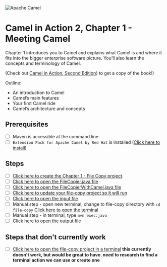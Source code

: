 ![Apache Camel](https://raw.githubusercontent.com/bfitzpat/vscode-didact/master/example/camelinaction/post-logo-apache-camel-d.png)

# Camel in Action 2, Chapter 1 - Meeting Camel

Chapter 1 introduces you to Camel and explains what Camel is and where it fits into the bigger enterprise software picture. You’ll also learn the concepts and terminology of Camel. 

(Check out [Camel in Action, Second Edition](https://www.manning.com/books/camel-in-action-second-edition)) to get a copy of the book!)

Outline:

- An introduction to Camel
- Camel’s main features
- Your first Camel ride
- Camel’s architecture and concepts

## Prerequisites

- [ ] Maven is accessible at the command line
- [ ] `Extension Pack for Apache Camel by Red Hat` is installed ([Click here to install](vscode:extension/redhat.apache-camel-extension-pack))

## Steps

- [ ] [Click here to create the Chapter 1 - File Copy project](didact://?commandId=vscode.didact.scaffoldProject&srcFilePath=example/camelinaction/chapter1/file-copy/file-copy-project.json&completion=Created%20file-copy%20project.).
- [ ] [Click here to open the FileCopier.java file](didact://?commandId=vscode.openFolder&projectFilePath=file-copy/src/main/java/camelinaction/FileCopier.java&completion=Opened%20the%20FileCopier.java%20file)
- [ ] [Click here to open the FileCopierWithCamel.java file](didact://?commandId=vscode.openFolder&projectFilePath=file-copy/src/main/java/camelinaction/FileCopierWithCamel.java&completion=Opened%20the%20FileCopierWithJava.java%20file)
- [ ] [Click here to update your file-copy project so it will run](didact://?commandId=java.projectConfiguration.update&projectFilePath=file-copy/pom.xml&completion=Updated%20the%20file-copy%20project)
- [ ] [Click here to open the input file](didact://?commandId=vscode.openFolder&projectFilePath=file-copy/data/inbox/message1.xml&completion=Opened%20the%20Finput%20file)
- [ ] Manual step - open new terminal, change to file-copy directory with `cd file-copy` [Click here to open the terminal](didact://?commandId=workbench.action.terminal.new)
- [ ] Manual step - in terminal, type `mvn exec:java`
- [ ] [Click here to open the output file](didact://?commandId=vscode.openFolder&projectFilePath=file-copy/data/outbox/message1.xml&completion=Opened%20the%20Foutput%20file)

## Steps that don't currently work

- [ ] [Click here to open the file-copy project in a terminal](didact://?commandId=workbench.action.terminal.newWithCwd&text=file-copy&completion=Opened%20the%20file-copy%20project%20in%20a%20new%20terminal) **this currently doesn't work, but would be great to have. need to research to find a terminal action we can use or create one** 